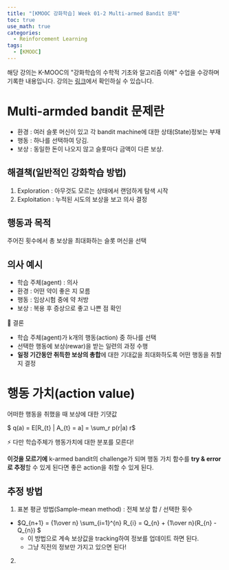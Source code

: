 ```yaml
---
title: "[KMOOC 강화학습] Week 01-2 Multi-armed Bandit 문제"
toc: true
use_math: true
categories:
  - Reinforcement Learning
tags:
  - [KMOOC]
---
```


해당 강의는 K-MOOC의 "강화학습의 수학적 기초와 알고리즘 이해" 수업을 수강하며 기록한 내용입니다. 강의는 [링크](http://www.kmooc.kr/courses/course-v1:KoreaUnivK+ku_ai_002+2020_A44/course/)에서 확인하실 수 있습니다.


# Multi-armded bandit 문제란

- 환경 : 여러 슬롯 머신이 있고 각 bandit machine에 대한 상태(State)정보는 부재
- 행동 : 하나를 선택하여 당김.
- 보상 : 동일한 돈이 나오지 않고 슬롯마다 금액이 다른 보상.

## 해결책(일반적인 강화학습 방법)

1. Exploration : 아무것도 모르는 상태에서 랜덤하게 탐색 시작
2. Exploitation : 누적된 시도의 보상을 보고 의사 결정

## 행동과 목적

주어진 횟수에서 총 보상을 최대화하는 슬롯 머신을 선택


## 의사 예시

- 학습 주체(agent) : 의사
- 환경 : 어떤 약이 좋은 지 모름
- 행동 : 임상시험 중에 약 처방
- 보상 : 복용 후 증상으로 좋고 나쁜 점 확인

🌟 결론

- 학습 주체(agent)가 k개의 행동(action) 중 하나를 선택
- 선택한 행동에 보상(rewar)을 받는 일련의 과정 수행
- **일정 기간동안 취득한 보상의 총합**에 대한 기대값을 최대화하도록 어떤 행동을 취할지 결정


# 행동 가치(action value)

어떠한 행동을 취했을 때 보상에 대한 기댓값

$ q(a) = E[R_{t} | A_{t} = a] = \sum_r p(r|a) r$


⚡ 다만 학습주체가 행동가치에 대한 분포를 모른다! 

**이것을 모르기에** k-armed bandit의 challenge가 되며 행동 가치 함수를 **try & error로 추정**할 수 있게 된다면 좋은 action을 취할 수 있게 된다.

## 추정 방법

1. 표본 평균 방법(Sample-mean method) : 전체 보상 합 / 선택한 횟수
  - $Q_{n+1} = {1\over n} \sum_{i=1}^{n} R_{i} = Q_{n} + {1\over n}(R_{n} - Q_{n}) $
    - 이 방법으로 계속 보상값을 tracking하여 정보를 업데이트 하면 된다.
    - 그냥 직전의 정보만 가지고 있으면 된다!
2. 

